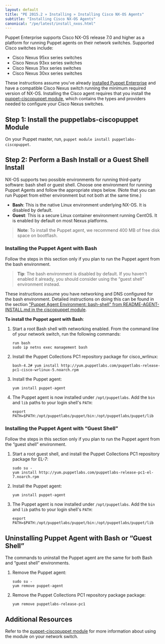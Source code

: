 ```yaml
---
layout: default
title: "PE 2015.2 » Installing » Installing Cisco NX-OS Agents"
subtitle: "Installing Cisco NX-OS Agents"
canonical: "/pe/latest/install_nxos.html"
---
```



Puppet Enterprise supports Cisco NX-OS release 7.0 and higher as a platform for running Puppet agents on their network switches. Supported Cisco switches include:

* Cisco Nexus 95xx series switches
* Cisco Nexus 93xx series switches
* Cisco Nexus 31xx series switches
* Cisco Nexus 30xx series switches

These instructions assume you've already [installed Puppet Enterprise](./install_basic.html) and have a compatible Cisco Nexus switch running the minimum required version of NX-OS. Installing the Cisco agent requires that you install the [puppet-ciscopuppet module](https://forge.puppetlabs.com/puppetlabs/ciscopuppet), which contains the types and providers needed to configure your Cisco Nexus switches.

## Step 1: Install the puppetlabs-ciscopuppet Module

On your Puppet master, run, `puppet module install puppetlabs-ciscopuppet`.

## Step 2: Perform a Bash Install or a Guest Shell Install

NX-OS supports two possible environments for running third-party software: bash shell or guest shell. Choose one environment for running Puppet Agents and follow the appropriate steps below. (Note that you can run Puppet from either environment but not both at the same time.)

* **Bash**: This is the native Linux environment underlying NX-OS. It is disabled by default.
* **Guest**: This is a secure Linux container environment running CentOS. It is enabled by default on most Nexus platforms.

>**Note**: To install the Puppet agent, we recommend 400 MB of free disk space on bootflash.

### Installing the Puppet Agent with Bash 

Follow the steps in this section only if you plan to run the Puppet agent from the bash environment.

>**Tip**: The bash environment is disabled by default. If you haven't enabled it already, you should consider using the “guest shell” environment instead. 

These instructions assume you have networking and DNS configured for the bash environment. Detailed instructions on doing this can be found in the section ["Puppet Agent Environment: bash-shell" from README-AGENT-INSTALL.md in the ciscopuppet module](https://forge.puppetlabs.com/puppetlabs/ciscopuppet).

**To install the Puppet agent with Bash**: 

1. Start a root Bash shell with networking enabled. From the command line of your network switch, run the following commands: 

   ~~~
   run bash
   sudo ip netns exec management bash
   ~~~ 

2. Install the Puppet Collections PC1 repository package for cisco_wrlinux:

   ~~~
   bash-4.2# yum install http://yum.puppetlabs.com/puppetlabs-release-pc1-cisco-wrlinux-5.noarch.rpm
   ~~~
   
3. Install the Puppet agent:

   ~~~
   yum install puppet-agent
   ~~~

4. The Puppet agent is now installed under `/opt/puppetlabs`. Add the `bin` and `lib` paths to your login shell's `PATH`:

   ~~~
   export PATH=$PATH:/opt/puppetlabs/puppet/bin:/opt/puppetlabs/puppet/lib
   ~~~ 
   
### Installing the Puppet Agent with “Guest Shell”

Follow the steps in this section only if you plan to run the Puppet agent from the “guest shell” environment.

1. Start a root guest shell, and install the Puppet Collections PC1 repository package for EL-7:

   ~~~
   sudo su -
   yum install http://yum.puppetlabs.com/puppetlabs-release-pc1-el-7.noarch.rpm
   ~~~

2. Install the Puppet agent:

   ~~~
   yum install puppet-agent
   ~~~

3. The Puppet agent is now installed under `/opt/puppetlabs`. Add the `bin` and `lib` paths to your login shell's `PATH`:

   ~~~
   export PATH=$PATH:/opt/puppetlabs/puppet/bin:/opt/puppetlabs/puppet/lib
   ~~~ 

## Uninstalling Puppet Agent with Bash or “Guest Shell”

The commands to uninstall the Puppet agent are the same for both Bash and “guest shell” environments.

1. Remove the Puppet agent:

   ~~~
   sudo su -
   yum remove puppet-agent
   ~~~

2. Remove the Puppet Collections PC1 repository package package:

   ~~~
   yum remove puppetlabs-release-pc1
   ~~~

## Additional Resources

Refer to the [puppet-ciscopuppet module](https://forge.puppetlabs.com/puppetlabs/ciscopuppet) for more information about using the module on your network switch.
